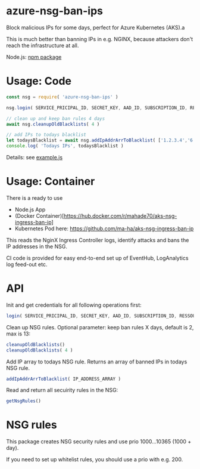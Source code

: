 # azure-nsg-ban-ips
Block malicious IPs for some days, perfect for Azure Kubernetes (AKS).a

This is much better than banning IPs in e.g. NGINX, 
because attackers don't reach the infrastructure at all.

Node.js: [npm package](https://www.npmjs.com/package/azure-nsg-ban-ips)

# Usage: Code

```javascript
const nsg = require( 'azure-nsg-ban-ips' )

nsg.login( SERVICE_PRICIPAL_ID, SECRET_KEY, AAD_ID, SUBSCRIPTION_ID, RESSOURCE_GROUP, NSG_NAME )

// clean up and keep ban rules 4 days
await nsg.cleanupOldBlacklists( 4 )

// add IPs to todays blacklist
let todaysBlacklist = await nsg.addIpAddrArrToBlacklist( ['1.2.3.4','6.6.6.6'] )
console.log( 'Todays IPs', todaysBlacklist )
```

Details: see [example.js](example.js) 

# Usage: Container

There is a ready to use 
- Node.js App
- (Docker Container)[https://hub.docker.com/r/mahade70/aks-nsg-ingress-ban-ip]
- Kubernetes Pod
here: https://github.com/ma-ha/aks-nsg-ingress-ban-ip

This reads the NginX Ingress Controller logs, identify attacks and bans the IP addresses in the NSG.

CI code is provided for easy end-to-end set up of EventHub, LogAnalytics log feed-out etc.

# API

Init and get credentials for all following operations first:
```javascript
login( SERVICE_PRICIPAL_ID, SECRET_KEY, AAD_ID, SUBSCRIPTION_ID, RESSOURCE_GROUP, NSG_NAME )
```

Clean up NSG rules. Optional parameter: keep ban rules X days, default is 2, max is 13:
```javascript
cleanupOldBlacklists()
cleanupOldBlacklists( 4 )
```

Add IP array to todays NSG rule. Returns an array of banned IPs in todays NSG rule.
```javascript
addIpAddrArrToBlacklist( IP_ADDRESS_ARRAY )
```

Read and return all secuirity rules in the NSG:
```javascript
getNsgRules()
```

# NSG rules

This package creates NSG security rules and use prio 1000...10365 (1000 + day).

If you need to set up whitelist rules, you should use a prio with e.g. 200.